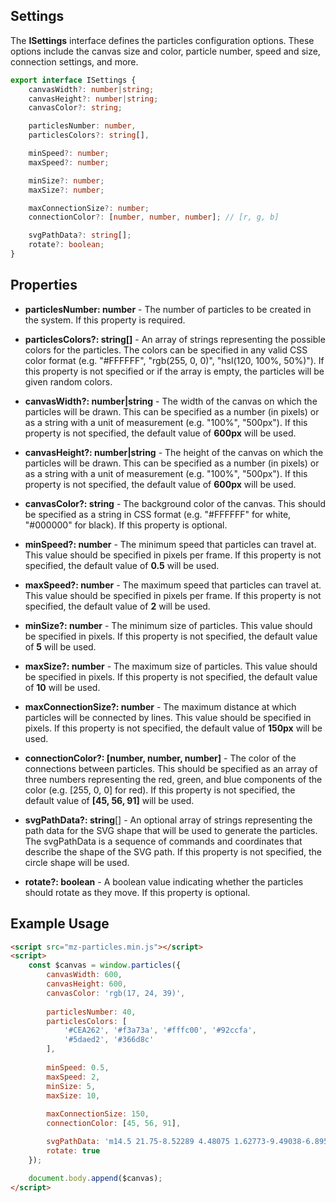 ## Settings

The **ISettings** interface defines the particles configuration options. These options include the canvas size and color, particle number, speed and size, connection settings, and more.

```ts
export interface ISettings {
    canvasWidth?: number|string;
    canvasHeight?: number|string;
    canvasColor?: string;

    particlesNumber: number,
    particlesColors?: string[],

    minSpeed?: number;
    maxSpeed?: number;

    minSize?: number;
    maxSize?: number;

    maxConnectionSize?: number;
    connectionColor?: [number, number, number]; // [r, g, b]

    svgPathData?: string[];
    rotate?: boolean;
}
```

## Properties

- **particlesNumber: number** - The number of particles to be created in the system. If this property is required.

- **particlesColors?: string[]** - An array of strings representing the possible colors for the particles. The colors can be specified in any valid CSS color format (e.g. "#FFFFFF", "rgb(255, 0, 0)", "hsl(120, 100%, 50%)"). If this property is not specified or if the array is empty, the particles will be given random colors.

- **canvasWidth?: number|string** - The width of the canvas on which the particles will be drawn. This can be specified as a number (in pixels) or as a string with a unit of measurement (e.g. "100%", "500px"). If this property is not specified, the default value of **600px** will be used.

- **canvasHeight?: number|string** - The height of the canvas on which the particles will be drawn. This can be specified as a number (in pixels) or as a string with a unit of measurement (e.g. "100%", "500px"). If this property is not specified, the default value of **600px** will be used.

- **canvasColor?: string** - The background color of the canvas. This should be specified as a string in CSS format (e.g. "#FFFFFF" for white, "#000000" for black). If this property is optional.

- **minSpeed?: number** - The minimum speed that particles can travel at. This value should be specified in pixels per frame. If this property is not specified, the default value of **0.5** will be used.

- **maxSpeed?: number** - The maximum speed that particles can travel at. This value should be specified in pixels per frame. If this property is not specified, the default value of **2** will be used.

- **minSize?: number** - The minimum size of particles. This value should be specified in pixels. If this property is not specified, the default value of **5** will be used.

- **maxSize?: number** - The maximum size of particles. This value should be specified in pixels. If this property is not specified, the default value of **10** will be used.

- **maxConnectionSize?: number** - The maximum distance at which particles will be connected by lines. This value should be specified in pixels. If this property is not specified, the default value of **150px** will be used.

- **connectionColor?: [number, number, number]** - The color of the connections between particles. This should be specified as an array of three numbers representing the red, green, and blue components of the color (e.g. [255, 0, 0] for red). If this property is not specified, the default value of **[45, 56, 91]** will be used.

- **svgPathData?: string**[] - An optional array of strings representing the path data for the SVG shape that will be used to generate the particles. The svgPathData is a sequence of commands and coordinates that describe the shape of the SVG path. If this property is not specified, the circle shape will be used.

- **rotate?: boolean** - A boolean value indicating whether the particles should rotate as they move. If this property is optional.

## Example Usage

```html
<script src="mz-particles.min.js"></script>
<script>
    const $canvas = window.particles({
        canvasWidth: 600,
        canvasHeight: 600,
        canvasColor: 'rgb(17, 24, 39)',
        
        particlesNumber: 40,
        particlesColors: [
            '#CEA262', '#f3a73a', '#fffc00', '#92ccfa',
            '#5daed2', '#366d8c'
        ],
        
        minSpeed: 0.5,
        maxSpeed: 2,
        minSize: 5,
        maxSize: 10,
        
        maxConnectionSize: 150,
        connectionColor: [45, 56, 91],

        svgPathData: 'm14.5 21.75-8.52289 4.48075 1.62773-9.49038-6.89516-6.72112 9.52888-1.38462L14.5 0l4.26144 8.63463 9.52888 1.38462-6.89516 6.72112 1.62773 9.49038z',
        rotate: true
    });

    document.body.append($canvas);
</script>
```